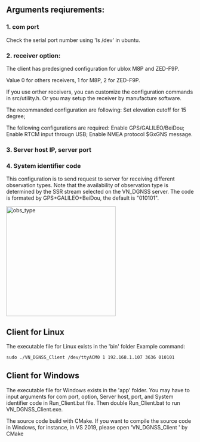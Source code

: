 ## Arguments reqiurements:
### 1. com port
Check the serial port number using 'ls /dev' in ubuntu.
### 2. receiver option: 
The client has predesigned configuration for ublox M8P and ZED-F9P. 

Value 0 for others receivers, 1 for M8P, 2 for ZED-F9P. 

If you use orther receivers, you can customize the configuration commands in src/utility.h. Or you may setup the receiver by manufacture software. 

The recommanded configuration are following: Set elevation cutoff for 15 degree; 

The following configurations are required: Enable GPS/GALILEO/BeiDou; Enable RTCM input througn USB; Enable NMEA protocol $GxGNS message. 

### 3. Server host IP, server port

### 4. System identifier code
This configuration is to send request to server for receiving different observation types.
Note that the availability of observation type is determined by the SSR stream selected on the VN_DGNSS server.
The code is formated by GPS+GALILEO+BeiDou, the default is "010101".

<img width="293" alt="obs_type" src="https://user-images.githubusercontent.com/45580484/134788618-5198a648-8774-4540-a4a9-6e87ce5e7a79.png">

## Client for Linux
The executable file for Linux exists in the 'bin' folder
Example command:
```
sudo ./VN_DGNSS_Client /dev/ttyACM0 1 192.168.1.107 3636 010101
```

## Client for Windows
The executable file for Windows exists in the 'app' folder.
You may have to input arguments for com port, option, Server host, port, and System identifier code in Run_Client.bat file.
Then double Run_Client.bat to run VN_DGNSS_Client.exe.

The source code build with CMake. If you want to compile the source code in Windows, for instance, in VS 2019, please open 'VN_DGNSS_Client
' by CMake
